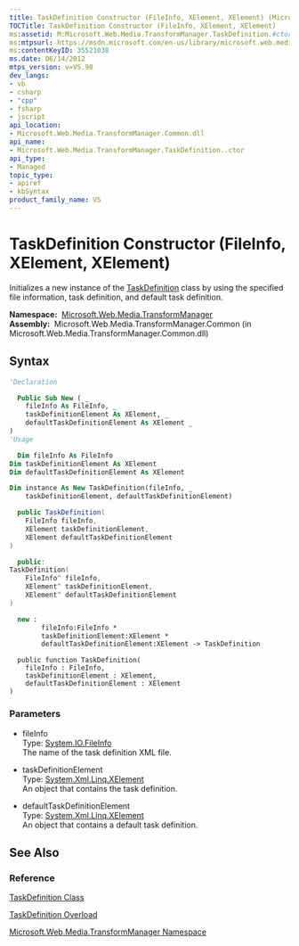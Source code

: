 ```yaml
---
title: TaskDefinition Constructor (FileInfo, XElement, XElement) (Microsoft.Web.Media.TransformManager)
TOCTitle: TaskDefinition Constructor (FileInfo, XElement, XElement)
ms:assetid: M:Microsoft.Web.Media.TransformManager.TaskDefinition.#ctor(System.IO.FileInfo,System.Xml.Linq.XElement,System.Xml.Linq.XElement)
ms:mtpsurl: https://msdn.microsoft.com/en-us/library/microsoft.web.media.transformmanager.taskdefinition.taskdefinition(v=VS.90)
ms:contentKeyID: 35521038
ms.date: 06/14/2012
mtps_version: v=VS.90
dev_langs:
- vb
- csharp
- "cpp"
- fsharp
- jscript
api_location:
- Microsoft.Web.Media.TransformManager.Common.dll
api_name:
- Microsoft.Web.Media.TransformManager.TaskDefinition..ctor
api_type:
- Managed
topic_type:
- apiref
- kbSyntax
product_family_name: VS
---
```


# TaskDefinition Constructor (FileInfo, XElement, XElement)

Initializes a new instance of the [TaskDefinition](taskdefinition-class-microsoft-web-media-transformmanager.md) class by using the specified file information, task definition, and default task definition.

**Namespace:**  [Microsoft.Web.Media.TransformManager](microsoft-web-media-transformmanager-namespace.md)  
**Assembly:**  Microsoft.Web.Media.TransformManager.Common (in Microsoft.Web.Media.TransformManager.Common.dll)

## Syntax

```vb
'Declaration

  Public Sub New ( _
    fileInfo As FileInfo, _
    taskDefinitionElement As XElement, _
    defaultTaskDefinitionElement As XElement _
)
'Usage

  Dim fileInfo As FileInfo
Dim taskDefinitionElement As XElement
Dim defaultTaskDefinitionElement As XElement

Dim instance As New TaskDefinition(fileInfo, _
    taskDefinitionElement, defaultTaskDefinitionElement)
```

```csharp
  public TaskDefinition(
    FileInfo fileInfo,
    XElement taskDefinitionElement,
    XElement defaultTaskDefinitionElement
)
```

```cpp
  public:
TaskDefinition(
    FileInfo^ fileInfo, 
    XElement^ taskDefinitionElement, 
    XElement^ defaultTaskDefinitionElement
)
```

``` fsharp
  new : 
        fileInfo:FileInfo * 
        taskDefinitionElement:XElement * 
        defaultTaskDefinitionElement:XElement -> TaskDefinition
```

```jscript
  public function TaskDefinition(
    fileInfo : FileInfo, 
    taskDefinitionElement : XElement, 
    defaultTaskDefinitionElement : XElement
)
```

### Parameters

  - fileInfo  
    Type: [System.IO.FileInfo](https://msdn.microsoft.com/library/akth6b1k)  
    The name of the task definition XML file.  

<!-- end list -->

  - taskDefinitionElement  
    Type: [System.Xml.Linq.XElement](https://msdn.microsoft.com/library/bb340098)  
    An object that contains the task definition.  

<!-- end list -->

  - defaultTaskDefinitionElement  
    Type: [System.Xml.Linq.XElement](https://msdn.microsoft.com/library/bb340098)  
    An object that contains a default task definition.  

## See Also

### Reference

[TaskDefinition Class](taskdefinition-class-microsoft-web-media-transformmanager.md)

[TaskDefinition Overload](taskdefinition-constructor-microsoft-web-media-transformmanager.md)

[Microsoft.Web.Media.TransformManager Namespace](microsoft-web-media-transformmanager-namespace.md)

